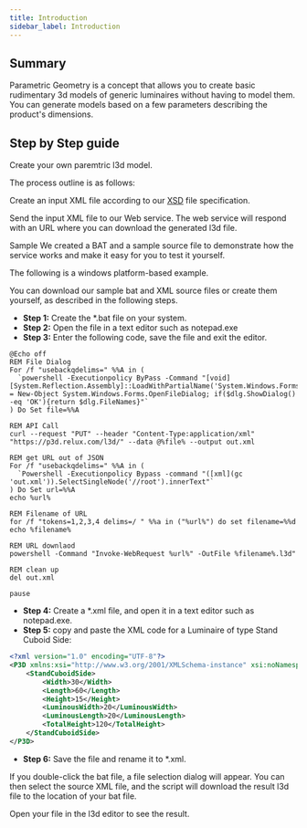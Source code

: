 ```yaml
---
title: Introduction
sidebar_label: Introduction
---
```


## Summary

Parametric Geometry is a concept that allows you to create basic rudimentary 3d models of generic luminaires without having to model them. You can generate models based on a few parameters describing the product's dimensions.

## Step by Step guide

Create your own paremtric l3d model.

The process outline is as follows:

Create an input XML file according to our <a href="/xsd/p3d/p3d.xsd" target="_blank">XSD</a> file specification.

Send the input XML file to our Web service.
The web service will respond with an URL where you can download the generated l3d file.

Sample
We created a BAT and a sample source file to demonstrate how the service works and make it easy for you to test it yourself.

The following is a windows platform-based example.

You can download our sample bat and XML source files or create them yourself, as described in the following steps.

- **Step 1:** Create the *.bat file on your system.
- **Step 2:** Open the file in a text editor such as notepad.exe
- **Step 3:** Enter the following code, save the file and exit the editor.

```
@Echo off
REM File Dialog
For /f "usebackqdelims=" %%A in (
  `powershell -Executionpolicy ByPass -Command "[void][System.Reflection.Assembly]::LoadWithPartialName('System.Windows.Forms');$dlg = New-Object System.Windows.Forms.OpenFileDialog; if($dlg.ShowDialog() -eq 'OK'){return $dlg.FileNames}"`
) Do Set file=%%A

REM API Call
curl --request "PUT" --header "Content-Type:application/xml" "https://p3d.relux.com/l3d/" --data @%file% --output out.xml

REM get URL out of JSON
For /f "usebackqdelims=" %%A in (
  `Powershell -Executionpolicy Bypass -command "([xml](gc 'out.xml')).SelectSingleNode('//root').innerText"`
) Do Set url=%%A
echo %url%

REM Filename of URL
for /f "tokens=1,2,3,4 delims=/ " %%a in ("%url%") do set filename=%%d
echo %filename%

REM URL downlaod
powershell -Command "Invoke-WebRequest %url%" -OutFile %filename%.l3d"

REM clean up
del out.xml

pause
```

- **Step 4:** Create a *.xml file, and open it in a text editor such as notepad.exe.
- **Step 5:** copy and paste the XML code for a Luminaire of type Stand Cuboid Side: 

```xml
<?xml version="1.0" encoding="UTF-8"?>
<P3D xmlns:xsi="http://www.w3.org/2001/XMLSchema-instance" xsi:noNamespaceSchemaLocation="file:///C:/Users/Alex/Desktop/p3d/P3D/P3D.xsd">
    <StandCuboidSide>
	    <Width>30</Width>
	    <Length>60</Length>
	    <Height>15</Height>
	    <LuminousWidth>20</LuminousWidth>
	    <LuminousLength>20</LuminousLength>
	    <TotalHeight>120</TotalHeight>
    </StandCuboidSide>
</P3D>
```

- **Step 6:** Save the file and rename it to *.xml.

If you double-click the bat file, a file selection dialog will appear. You can then select the source XML file, and the script will download the result l3d file to the location of your bat file.

Open your file in the l3d editor to see the result.